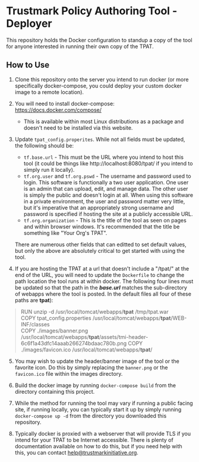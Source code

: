
# Trustmark Policy Authoring Tool - Deployer
This repository holds the Docker configuration to standup a copy of the tool for anyone interested in running their own copy of the TPAT.

## How to Use

1. Clone this repository onto the server you intend to run docker (or more specifically docker-compose, you could deploy your custom docker image to a remote location).

2. You will need to install docker-compose: https://docs.docker.com/compose/
   - This is available within most Linux distributions as a package and doesn't need to be installed via this website.

3. Update ``tpat_config.properites``.  While not all fields must be updated, the following should be:
    * ``tf.base.url`` - This must be the URL where you intend to host this tool (it could be things like http://localhost:8080/tpat/ if you intend to simply run it locally).
    * ``tf.org.user`` and ``tf.org.pswd`` - The username and password used to login.  This software is functionally a two user application.  One user is an admin that can upload, edit, and manage data.  The other user is simply the public and doesn't login at all.  When using this software in a private environment, the user and password matter very little, but it's imperative that an appropriately strong username and password is specified if hosting the site at a publicly accessible URL. 
    * ``tf.org.organization`` - This is the title of the tool as seen on pages and within browser windows.  It's recommended that the title be something like "Your Org's TPAT". 

    There are numerous other fields that can editted to set default values, but only the above are absolutely critical to get started with using the tool.

4. If you are hosting the TPAT at a url that doesn't include a "/tpat/" at the end of the URL, you will need to update the ``Dockerfile`` to change the path location the tool runs at within docker.  The following four lines must be updated so that the path in the ***base.url*** matches the sub-directory of webapps where the tool is posted.  In the default files all four of these paths are **tpat**):

> RUN unzip -d /usr/local/tomcat/webapps/**tpat** /tmp/tpat.war   
> COPY tpat_config.properties /usr/local/tomcat/webapps/**tpat**/WEB-INF/classes   
> COPY ./images/banner.png /usr/local/tomcat/webapps/**tpat**/assets/tmi-header-6c6f1a43dfc14aaab266274bdaac780b.png
> COPY ./images/favicon.ico /usr/local/tomcat/webapps/**tpat**/


5. You may wish to update the header/banner image of the tool or the favorite icon.  Do this by simply replacing the ``banner.png`` or the ``favicon.ico`` file within the images directory.  

6. Build the docker image by running ``docker-compose build`` from the directory containing this project.

7. While the method for running the tool may vary if running a public facing site, if running locally, you can typically start it up by simply running ``docker-compose up -d`` from the directory you downloaded this repository.

8. Typically docker is proxied with a webserver that will provide TLS if you intend for your TPAT to be Internet accessible.  There is plenty of documentation available on how to do this, but if you need help with this, you can contact help@trustmarkinitiative.org.

